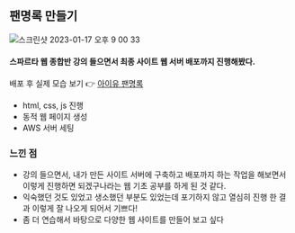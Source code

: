 ## 팬명록 만들기 
![스크린샷 2023-01-17 오후 9 00 33](https://user-images.githubusercontent.com/121289071/212893704-03c61352-7fe2-4b9e-8905-43a251b9f7bc.png)

#### 스파르타 웹 종합반 강의 들으면서 최종 사이트 웹 서버 배포까지 진행해봤다.
배포 후 실제 모습 보기 👉 [아이유 팬명록](http://heeye.store/)

- html, css, js 진행
- 동적 웹 페이지 생성
- AWS 서버 세팅


### 느낀 점
- 강의 들으면서, 내가 만든 사이트 서버에 구축하고 배포까지 하는 작업을 해보면서 이렇게 진행하면 되겠구나라는 웹 기초 공부를 하게 된 것 같다. 
- 익숙했던 것도 있었고 생소했던 부분도 있었는데 포기하지 않고 열심히 진행 한 결과 이렇게 잘 나오게 되어서 기쁘다!
- 좀 더 연습해서 바탕으로 다양한 웹 사이트를 만들어 보고 싶다
